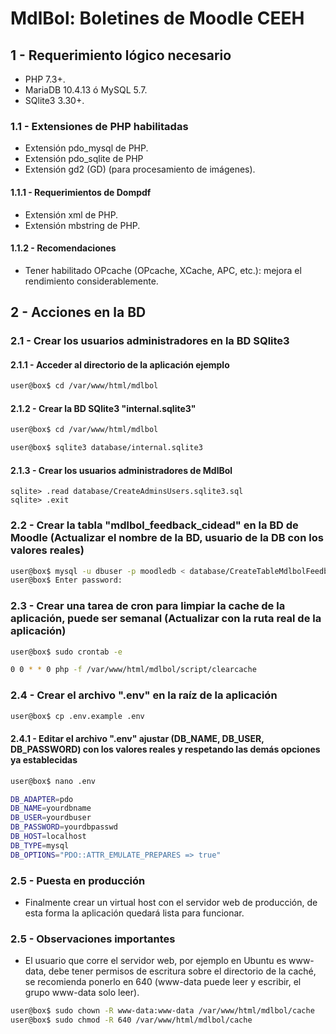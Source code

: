 # MdlBol: Boletines de Moodle CEEH

## 1 - Requerimiento lógico necesario
- PHP 7.3+.
- MariaDB 10.4.13 ó MySQL 5.7.
- SQlite3 3.30+.

### 1.1 - Extensiones de PHP habilitadas
- Extensión pdo_mysql de PHP.
- Extensión pdo_sqlite de PHP
- Extensión gd2 (GD) (para procesamiento de imágenes).

#### 1.1.1 - Requerimientos de Dompdf
- Extensión xml de PHP.
- Extensión mbstring de PHP.
 
#### 1.1.2 - Recomendaciones 
- Tener habilitado OPcache (OPcache, XCache, APC, etc.): mejora el rendimiento considerablemente.

## 2 - Acciones en la BD

### 2.1 - Crear los usuarios administradores en la BD SQlite3

#### 2.1.1 - Acceder al directorio de la aplicación ejemplo
```bash
user@box$ cd /var/www/html/mdlbol
```

#### 2.1.2 - Crear la BD SQlite3 "internal.sqlite3"
```bash
user@box$ cd /var/www/html/mdlbol

user@box$ sqlite3 database/internal.sqlite3
```
#### 2.1.3 - Crear los usuarios administradores de MdlBol
```sqlite3
sqlite> .read database/CreateAdminsUsers.sqlite3.sql
sqlite> .exit
```
### 2.2 - Crear la tabla "mdlbol_feedback_cidead" en la BD de Moodle (Actualizar el nombre de la BD, usuario de la DB con los valores reales)
```bash
user@box$ mysql -u dbuser -p moodledb < database/CreateTableMdlbolFeedbackCidead.mariadb.sql
user@box$ Enter password: 
```
### 2.3 - Crear una tarea de cron para limpiar la cache de la aplicación, puede ser semanal (Actualizar con la ruta real de la aplicación)
```bash
user@box$ sudo crontab -e

0 0 * * 0 php -f /var/www/html/mdlbol/script/clearcache
```
### 2.4 - Crear el archivo ".env" en la raíz de la aplicación
```bash
user@box$ cp .env.example .env
```
#### 2.4.1 - Editar el archivo ".env" ajustar (DB_NAME, DB_USER, DB_PASSWORD) con los valores reales y respetando las demás opciones ya establecidas
```bash
user@box$ nano .env
```
```bash
DB_ADAPTER=pdo
DB_NAME=yourdbname
DB_USER=yourdbuser
DB_PASSWORD=yourdbpasswd
DB_HOST=localhost
DB_TYPE=mysql
DB_OPTIONS="PDO::ATTR_EMULATE_PREPARES => true"
```
### 2.5 - Puesta en producción
- Finalmente crear un virtual host con el servidor web de producción, de esta forma la aplicación quedará lista para funcionar.

### 2.5 - Observaciones importantes
- El usuario que corre el servidor web, por ejemplo en Ubuntu es www-data, debe tener permisos de escritura sobre el directorio de la caché, se recomienda ponerlo en 640 (www-data puede leer y escribir, el grupo www-data solo leer).
```bash
user@box$ sudo chown -R www-data:www-data /var/www/html/mdlbol/cache
user@box$ sudo chmod -R 640 /var/www/html/mdlbol/cache
```
